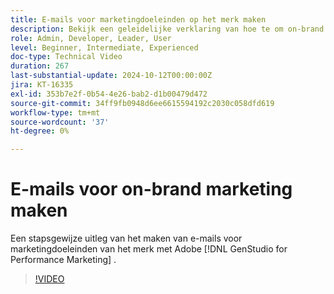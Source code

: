 ```yaml
---
title: E-mails voor marketingdoeleinden op het merk maken
description: Bekijk een geleidelijke verklaring van hoe te om on-brand marketing e-mails met Adobe  [!DNL GenStudio for Performance Marketing] tot stand te brengen.
role: Admin, Developer, Leader, User
level: Beginner, Intermediate, Experienced
doc-type: Technical Video
duration: 267
last-substantial-update: 2024-10-12T00:00:00Z
jira: KT-16335
exl-id: 353b7e2f-0b54-4e26-bab2-d1b00479d472
source-git-commit: 34ff9fb0948d6ee6615594192c2030c058dfd619
workflow-type: tm+mt
source-wordcount: '37'
ht-degree: 0%

---
```


# E-mails voor on-brand marketing maken

Een stapsgewijze uitleg van het maken van e-mails voor marketingdoeleinden van het merk met Adobe [!DNL GenStudio for Performance Marketing] .

>[!VIDEO](https://video.tv.adobe.com/v/3435056/?learn=on)
